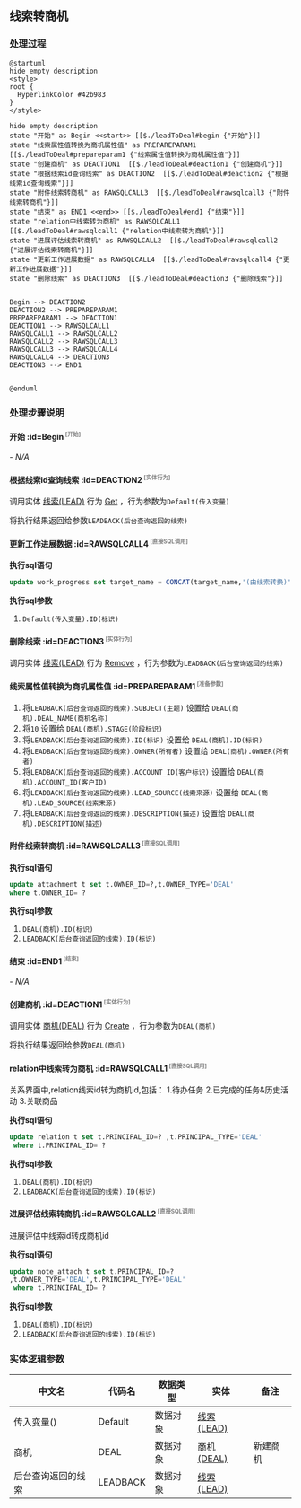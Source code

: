 ## 线索转商机 <!-- {docsify-ignore-all} -->

   

### 处理过程

```plantuml
@startuml
hide empty description
<style>
root {
  HyperlinkColor #42b983
}
</style>

hide empty description
state "开始" as Begin <<start>> [[$./leadToDeal#begin {"开始"}]]
state "线索属性值转换为商机属性值" as PREPAREPARAM1  [[$./leadToDeal#prepareparam1 {"线索属性值转换为商机属性值"}]]
state "创建商机" as DEACTION1  [[$./leadToDeal#deaction1 {"创建商机"}]]
state "根据线索id查询线索" as DEACTION2  [[$./leadToDeal#deaction2 {"根据线索id查询线索"}]]
state "附件线索转商机" as RAWSQLCALL3  [[$./leadToDeal#rawsqlcall3 {"附件线索转商机"}]]
state "结束" as END1 <<end>> [[$./leadToDeal#end1 {"结束"}]]
state "relation中线索转为商机" as RAWSQLCALL1  [[$./leadToDeal#rawsqlcall1 {"relation中线索转为商机"}]]
state "进展评估线索转商机" as RAWSQLCALL2  [[$./leadToDeal#rawsqlcall2 {"进展评估线索转商机"}]]
state "更新工作进展数据" as RAWSQLCALL4  [[$./leadToDeal#rawsqlcall4 {"更新工作进展数据"}]]
state "删除线索" as DEACTION3  [[$./leadToDeal#deaction3 {"删除线索"}]]


Begin --> DEACTION2
DEACTION2 --> PREPAREPARAM1
PREPAREPARAM1 --> DEACTION1
DEACTION1 --> RAWSQLCALL1
RAWSQLCALL1 --> RAWSQLCALL2
RAWSQLCALL2 --> RAWSQLCALL3
RAWSQLCALL3 --> RAWSQLCALL4
RAWSQLCALL4 --> DEACTION3
DEACTION3 --> END1


@enduml
```


### 处理步骤说明

#### 开始 :id=Begin<sup class="footnote-symbol"> <font color=gray size=1>[开始]</font></sup>



*- N/A*
#### 根据线索id查询线索 :id=DEACTION2<sup class="footnote-symbol"> <font color=gray size=1>[实体行为]</font></sup>



调用实体 [线索(LEAD)](module/crm/lead.md) 行为 [Get](module/crm/lead#行为) ，行为参数为`Default(传入变量)`

将执行结果返回给参数`LEADBACK(后台查询返回的线索)`

#### 更新工作进展数据 :id=RAWSQLCALL4<sup class="footnote-symbol"> <font color=gray size=1>[直接SQL调用]</font></sup>



<p class="panel-title"><b>执行sql语句</b></p>

```sql
update work_progress set target_name = CONCAT(target_name,'(由线索转换)'),target_type='DEAL' where target_id = ?
```

<p class="panel-title"><b>执行sql参数</b></p>

1. `Default(传入变量).ID(标识)`


#### 删除线索 :id=DEACTION3<sup class="footnote-symbol"> <font color=gray size=1>[实体行为]</font></sup>



调用实体 [线索(LEAD)](module/crm/lead.md) 行为 [Remove](module/crm/lead#行为) ，行为参数为`LEADBACK(后台查询返回的线索)`

#### 线索属性值转换为商机属性值 :id=PREPAREPARAM1<sup class="footnote-symbol"> <font color=gray size=1>[准备参数]</font></sup>



1. 将`LEADBACK(后台查询返回的线索).SUBJECT(主题)` 设置给  `DEAL(商机).DEAL_NAME(商机名称)`
2. 将`10` 设置给  `DEAL(商机).STAGE(阶段标识)`
3. 将`LEADBACK(后台查询返回的线索).ID(标识)` 设置给  `DEAL(商机).ID(标识)`
4. 将`LEADBACK(后台查询返回的线索).OWNER(所有者)` 设置给  `DEAL(商机).OWNER(所有者)`
5. 将`LEADBACK(后台查询返回的线索).ACCOUNT_ID(客户标识)` 设置给  `DEAL(商机).ACCOUNT_ID(客户ID)`
6. 将`LEADBACK(后台查询返回的线索).LEAD_SOURCE(线索来源)` 设置给  `DEAL(商机).LEAD_SOURCE(线索来源)`
7. 将`LEADBACK(后台查询返回的线索).DESCRIPTION(描述)` 设置给  `DEAL(商机).DESCRIPTION(描述)`

#### 附件线索转商机 :id=RAWSQLCALL3<sup class="footnote-symbol"> <font color=gray size=1>[直接SQL调用]</font></sup>



<p class="panel-title"><b>执行sql语句</b></p>

```sql
update attachment t set t.OWNER_ID=?,t.OWNER_TYPE='DEAL'
where t.OWNER_ID= ?
```

<p class="panel-title"><b>执行sql参数</b></p>

1. `DEAL(商机).ID(标识)`
2. `LEADBACK(后台查询返回的线索).ID(标识)`


#### 结束 :id=END1<sup class="footnote-symbol"> <font color=gray size=1>[结束]</font></sup>



*- N/A*

#### 创建商机 :id=DEACTION1<sup class="footnote-symbol"> <font color=gray size=1>[实体行为]</font></sup>



调用实体 [商机(DEAL)](module/crm/deal.md) 行为 [Create](module/crm/deal#行为) ，行为参数为`DEAL(商机)`

将执行结果返回给参数`DEAL(商机)`

#### relation中线索转为商机 :id=RAWSQLCALL1<sup class="footnote-symbol"> <font color=gray size=1>[直接SQL调用]</font></sup>

关系界面中,relation线索id转为商机id,包括：
1.待办任务
2.已完成的任务&历史活动
3.关联商品


<p class="panel-title"><b>执行sql语句</b></p>

```sql
update relation t set t.PRINCIPAL_ID=? ,t.PRINCIPAL_TYPE='DEAL' 
 where t.PRINCIPAL_ID= ?
```

<p class="panel-title"><b>执行sql参数</b></p>

1. `DEAL(商机).ID(标识)`
2. `LEADBACK(后台查询返回的线索).ID(标识)`


#### 进展评估线索转商机 :id=RAWSQLCALL2<sup class="footnote-symbol"> <font color=gray size=1>[直接SQL调用]</font></sup>

进展评估中线索id转成商机id

<p class="panel-title"><b>执行sql语句</b></p>

```sql
update note_attach t set t.PRINCIPAL_ID=?
,t.OWNER_TYPE='DEAL',t.PRINCIPAL_TYPE='DEAL'  
 where t.PRINCIPAL_ID= ?
```

<p class="panel-title"><b>执行sql参数</b></p>

1. `DEAL(商机).ID(标识)`
2. `LEADBACK(后台查询返回的线索).ID(标识)`




### 实体逻辑参数

|    中文名   |    代码名    |  数据类型    |  实体   |备注 |
| --------| --------| -------- | -------- | --------   |
|传入变量(<i class="fa fa-check"/></i>)|Default|数据对象|[线索(LEAD)](module/crm/lead.md)||
|商机|DEAL|数据对象|[商机(DEAL)](module/crm/deal.md)|新建商机|
|后台查询返回的线索|LEADBACK|数据对象|[线索(LEAD)](module/crm/lead.md)||

